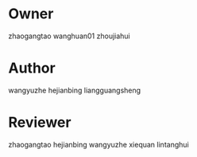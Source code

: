 # Owner
zhaogangtao
wanghuan01
zhoujiahui

# Author 
wangyuzhe
hejianbing
liangguangsheng

# Reviewer
zhaogangtao
hejianbing
wangyuzhe
xiequan
lintanghui
